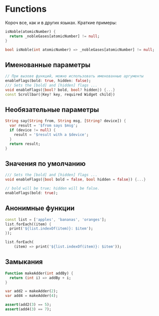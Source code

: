 # Functions

Короч все, как и в других языках. Краткие примеры:

```dart
isNoble(atomicNumber) {
  return _nobleGases[atomicNumber] != null;
}

bool isNoble(int atomicNumber) => _nobleGases[atomicNumber] != null;
```

## Именованные параметры

```dart
// При вызове функций, можно использовать именованные аргументы
enableFlags(bold: true, hidden: false);
/// Sets the [bold] and [hidden] flags ...
void enableFlags({bool? bold, bool? hidden}) {...}
const Scrollbar({Key? key, required Widget child})
```

## Необязательные параметры

```dart
String say(String from, String msg, [String? device]) {
  var result = '$from says $msg';
  if (device != null) {
    result = '$result with a $device';
  }
  return result;
}
```

## Значения по умолчанию

```dart
/// Sets the [bold] and [hidden] flags ...
void enableFlags({bool bold = false, bool hidden = false}) {...}

// bold will be true; hidden will be false.
enableFlags(bold: true);
```

## Анонимные функции

```dart
const list = ['apples', 'bananas', 'oranges'];
list.forEach((item) {
  print('${list.indexOf(item)}: $item');
});

list.forEach(
    (item) => print('${list.indexOf(item)}: $item'));
```

## Замыкания

```dart
Function makeAdder(int addBy) {
  return (int i) => addBy + i;
}

var add2 = makeAdder(2);
var add4 = makeAdder(4);

assert(add2(3) == 5);
assert(add4(3) == 7);
```
